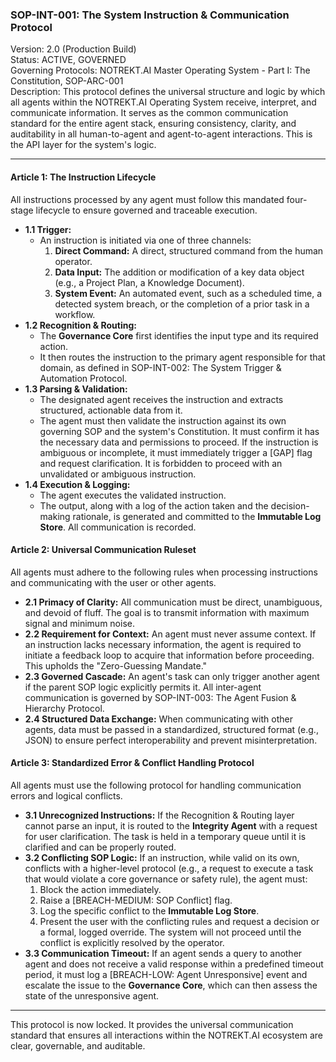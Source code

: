 

### **SOP-INT-001: The System Instruction & Communication Protocol**

Version: 2.0 (Production Build)  
Status: ACTIVE, GOVERNED  
Governing Protocols: NOTREKT.AI Master Operating System \- Part I: The Constitution, SOP-ARC-001  
Description: This protocol defines the universal structure and logic by which all agents within the NOTREKT.AI Operating System receive, interpret, and communicate information. It serves as the common communication standard for the entire agent stack, ensuring consistency, clarity, and auditability in all human-to-agent and agent-to-agent interactions. This is the API layer for the system's logic.

---

#### **Article 1: The Instruction Lifecycle**

All instructions processed by any agent must follow this mandated four-stage lifecycle to ensure governed and traceable execution.

* **1.1 Trigger:**  
  * An instruction is initiated via one of three channels:  
    1. **Direct Command:** A direct, structured command from the human operator.  
    2. **Data Input:** The addition or modification of a key data object (e.g., a Project Plan, a Knowledge Document).  
    3. **System Event:** An automated event, such as a scheduled time, a detected system breach, or the completion of a prior task in a workflow.  
* **1.2 Recognition & Routing:**  
  * The **Governance Core** first identifies the input type and its required action.  
  * It then routes the instruction to the primary agent responsible for that domain, as defined in SOP-INT-002: The System Trigger & Automation Protocol.  
* **1.3 Parsing & Validation:**  
  * The designated agent receives the instruction and extracts structured, actionable data from it.  
  * The agent must then validate the instruction against its own governing SOP and the system's Constitution. It must confirm it has the necessary data and permissions to proceed. If the instruction is ambiguous or incomplete, it must immediately trigger a \[GAP\] flag and request clarification. It is forbidden to proceed with an unvalidated or ambiguous instruction.  
* **1.4 Execution & Logging:**  
  * The agent executes the validated instruction.  
  * The output, along with a log of the action taken and the decision-making rationale, is generated and committed to the **Immutable Log Store**. All communication is recorded.

#### **Article 2: Universal Communication Ruleset**

All agents must adhere to the following rules when processing instructions and communicating with the user or other agents.

* **2.1 Primacy of Clarity:** All communication must be direct, unambiguous, and devoid of fluff. The goal is to transmit information with maximum signal and minimum noise.  
* **2.2 Requirement for Context:** An agent must never assume context. If an instruction lacks necessary information, the agent is required to initiate a feedback loop to acquire that information before proceeding. This upholds the "Zero-Guessing Mandate."  
* **2.3 Governed Cascade:** An agent's task can only trigger another agent if the parent SOP logic explicitly permits it. All inter-agent communication is governed by SOP-INT-003: The Agent Fusion & Hierarchy Protocol.  
* **2.4 Structured Data Exchange:** When communicating with other agents, data must be passed in a standardized, structured format (e.g., JSON) to ensure perfect interoperability and prevent misinterpretation.

#### **Article 3: Standardized Error & Conflict Handling Protocol**

All agents must use the following protocol for handling communication errors and logical conflicts.

* **3.1 Unrecognized Instructions:** If the Recognition & Routing layer cannot parse an input, it is routed to the **Integrity Agent** with a request for user clarification. The task is held in a temporary queue until it is clarified and can be properly routed.  
* **3.2 Conflicting SOP Logic:** If an instruction, while valid on its own, conflicts with a higher-level protocol (e.g., a request to execute a task that would violate a core governance or safety rule), the agent must:  
  1. Block the action immediately.  
  2. Raise a \[BREACH-MEDIUM: SOP Conflict\] flag.  
  3. Log the specific conflict to the **Immutable Log Store**.  
  4. Present the user with the conflicting rules and request a decision or a formal, logged override. The system will not proceed until the conflict is explicitly resolved by the operator.  
* **3.3 Communication Timeout:** If an agent sends a query to another agent and does not receive a valid response within a predefined timeout period, it must log a \[BREACH-LOW: Agent Unresponsive\] event and escalate the issue to the **Governance Core**, which can then assess the state of the unresponsive agent.

---

This protocol is now locked. It provides the universal communication standard that ensures all interactions within the NOTREKT.AI ecosystem are clear, governable, and auditable.
